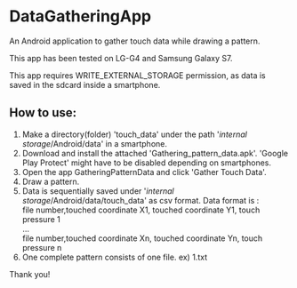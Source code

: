# DataGatheringApp

An Android application to gather touch data while drawing a pattern.

This app has been tested on LG-G4 and Samsung Galaxy S7.

This app requires WRITE_EXTERNAL_STORAGE permission, as data is saved in the sdcard inside a smartphone.  
## How to use:  

1. Make a directory(folder) 'touch_data' under the path '*internal storage*/Android/data' in a smartphone.
2. Download and install the attached 'Gathering_pattern_data.apk'. 'Google Play Protect' might have to be disabled depending on smartphones.  
3. Open the app GatheringPatternData and click 'Gather Touch Data'. 
4. Draw a pattern.
5. Data is sequentially saved under '*internal storage*/Android/data/touch_data' as csv format.
Data format is :  
file number,touched coordinate X1, touched coordinate Y1, touch pressure 1  
...   
file number,touched coordinate Xn, touched coordinate Yn, touch pressure n  
6. One complete pattern consists of one file. ex) 1.txt  

  Thank you!  
